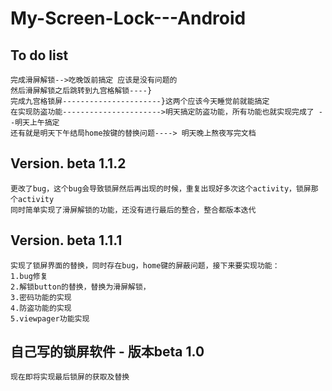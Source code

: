 My-Screen-Lock---Android
========================

## To do list
    完成滑屏解锁-->吃晚饭前搞定 应该是没有问题的
    然后滑屏解锁之后跳转到九宫格解锁----}
    完成九宫格锁屏----------------------}这两个应该今天睡觉前就能搞定
    在实现防盗功能---------------------->明天搞定防盗功能，所有功能也就实现完成了 --明天上午搞定
    还有就是明天下午结局home按键的替换问题----> 明天晚上熬夜写完文档


## Version. beta 1.1.2
    更改了bug，这个bug会导致锁屏然后再出现的时候，重复出现好多次这个activity，锁屏那个activity
    同时简单实现了滑屏解锁的功能，还没有进行最后的整合，整合都版本迭代
    

## Version. beta 1.1.1
    实现了锁屏界面的替换，同时存在bug，home键的屏蔽问题，接下来要实现功能：
    1.bug修复
    2.解锁button的替换，替换为滑屏解锁，
    3.密码功能的实现
    4.防盗功能的实现
    5.viewpager功能实现
    

## 自己写的锁屏软件 - 版本beta 1.0
    现在即将实现最后锁屏的获取及替换
